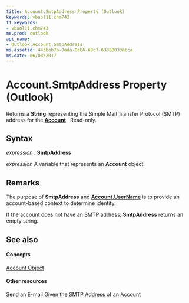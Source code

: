 ```yaml
---
title: Account.SmtpAddress Property (Outlook)
keywords: vbaol11.chm743
f1_keywords:
- vbaol11.chm743
ms.prod: outlook
api_name:
- Outlook.Account.SmtpAddress
ms.assetid: 443beb7a-0ada-8e86-69d7-63880033abca
ms.date: 06/08/2017
---
```



# Account.SmtpAddress Property (Outlook)

Returns a **String** representing the Simple Mail Transfer Protocol (SMTP) address for the **[Account](account-object-outlook.md)** . Read-only.


## Syntax

 _expression_ . **SmtpAddress**

 _expression_ A variable that represents an **Account** object.


## Remarks

The purpose of **SmtpAddress** and **[Account.UserName](account-username-property-outlook.md)** is to provide an account-based context to determine identity.

If the account does not have an SMTP address, **SmtpAddress** returns an empty string.


## See also


#### Concepts


[Account Object](account-object-outlook.md)
#### Other resources


[Send an E-mail Given the SMTP Address of an Account](send-an-e-mail-given-the-smtp-address-of-an-account-outlook.md)



